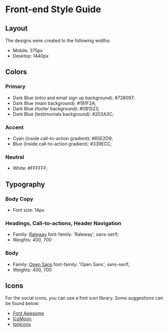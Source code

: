 # Front-end Style Guide

## Layout

The designs were created to the following widths:

- Mobile: 375px
- Desktop: 1440px

## Colors

### Primary

- Dark Blue (intro and email sign up background): #728097;
- Dark Blue (main background): #181F2A;
- Dark Blue (footer background): #0B1523;
- Dark Blue (testimonials background): #202A3C;

### Accent

- Cyan (inside call-to-action gradient): #65E2D9;
- Blue (inside call-to-action gradient): #339ECC;

### Neutral

- White: #FFFFFF;

## Typography

### Body Copy

- Font size: 14px

### Headings, Call-to-actions, Header Navigation

- Family: [Raleway](https://fonts.google.com/specimen/Raleway)
font-family: 'Raleway', sans-serif;
- Weights: 400, 700

### Body

- Family: [Open Sans](https://fonts.google.com/specimen/Open+Sans)
font-family: 'Open Sans', sans-serif;
- Weights: 400, 700

## Icons

For the social icons, you can use a font icon library. Some suggestions can be found below:

- [Font Awesome](https://fontawesome.com/)
- [IcoMoon](https://icomoon.io/)
- [Ionicons](https://ionicons.com/)
